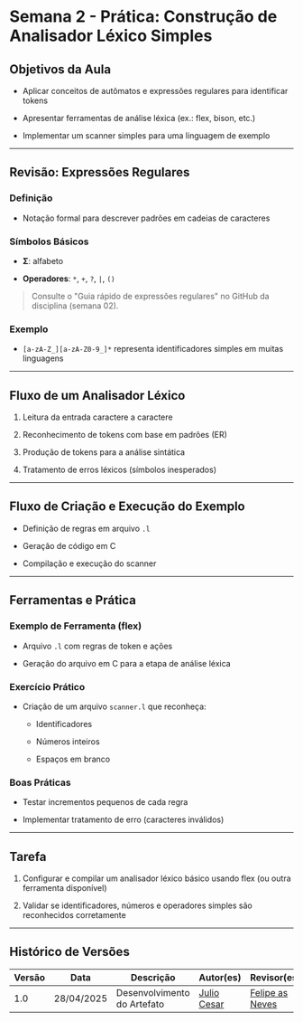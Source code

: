 
# Semana 2 - Prática: Construção de Analisador Léxico Simples
 


 

## Objetivos da Aula
 


 

- Aplicar conceitos de autômatos e expressões regulares para identificar tokens
 

- Apresentar ferramentas de análise léxica (ex.: flex, bison, etc.)
 

- Implementar um scanner simples para uma linguagem de exemplo
 


 

---
 


 

## Revisão: Expressões Regulares
 


 

### Definição
 


 

- Notação formal para descrever padrões em cadeias de caracteres
 


 

### Símbolos Básicos
 


 

- **Σ**: alfabeto
 

- **Operadores**: `*`, `+`, `?`, `|`, `()`
 


 

> Consulte o "Guia rápido de expressões regulares" no GitHub da disciplina (semana 02).
 


 

### Exemplo
 


 

- `[a-zA-Z_][a-zA-Z0-9_]*` representa identificadores simples em muitas linguagens
 


 

---
 


 

## Fluxo de um Analisador Léxico
 


 

1. Leitura da entrada caractere a caractere
 

2. Reconhecimento de tokens com base em padrões (ER)
 

3. Produção de tokens para a análise sintática
 

4. Tratamento de erros léxicos (símbolos inesperados)
 


 

---
 


 

## Fluxo de Criação e Execução do Exemplo
 

- Definição de regras em arquivo `.l`
 

- Geração de código em C
 

- Compilação e execução do scanner
 


 

---
 


 

## Ferramentas e Prática
 


 

### Exemplo de Ferramenta (flex)
 


 

- Arquivo `.l` com regras de token e ações
 

- Geração do arquivo em C para a etapa de análise léxica
 


 

### Exercício Prático
 


 

- Criação de um arquivo `scanner.l` que reconheça:
 

  - Identificadores
 

  - Números inteiros
 

  - Espaços em branco
 


 

### Boas Práticas
 


 

- Testar incrementos pequenos de cada regra
 

- Implementar tratamento de erro (caracteres inválidos)
 


 

---
 


 

## Tarefa
 


 

1. Configurar e compilar um analisador léxico básico usando flex (ou outra ferramenta disponível)
 

2. Validar se identificadores, números e operadores simples são reconhecidos corretamente
 


 

---
 
## Histórico de Versões

| Versão | Data       | Descrição                           | Autor(es) | Revisor(es) |
|--------|------------|-------------------------------------|-----------|-------------|
| 1.0    | 28/04/2025 | Desenvolvimento do Artefato         | [Julio Cesar](https://github.com/Julio1099) | [Felipe as Neves](https://github.com/FelipeFreire-gf) |